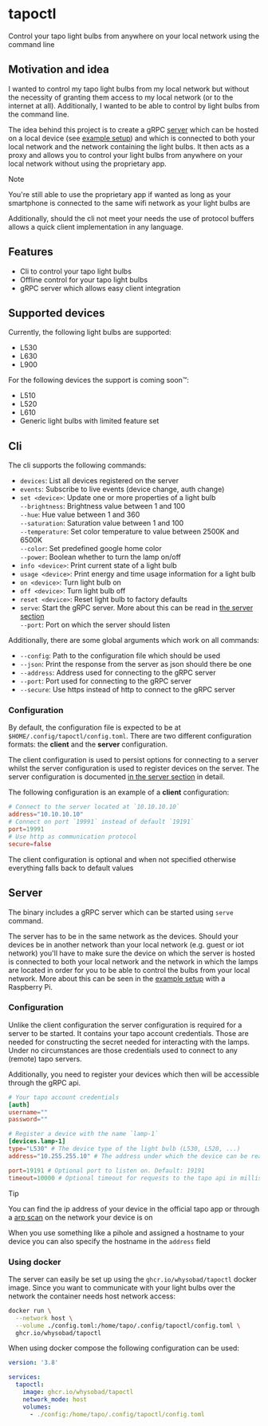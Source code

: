 # tapoctl

Control your tapo light bulbs from anywhere on your local network using the command line

## Motivation and idea

I wanted to control my tapo light bulbs from my local network but without the necessity of granting them access to my local network (or to the internet at all).
Additionally, I wanted to be able to control by light bulbs from the command line.

The idea behind this project is to create a gRPC [server](#server) which can be hosted on a local device (see [example setup](/example)) and which is connected 
to both your local network and the network containing the light bulbs. It then acts as a proxy and allows you to control
your light bulbs from anywhere on your local network without using the proprietary app.

>[!NOTE]
> You're still able to use the proprietary app if wanted as long as your smartphone is connected to the same wifi network as your light bulbs are

Additionally, should the cli not meet your needs the use of protocol buffers allows a quick client implementation in any language.

## Features

* Cli to control your tapo light bulbs
* Offline control for your tapo light bulbs
* gRPC server which allows easy client integration

## Supported devices

Currently, the following light bulbs are supported:

* L530
* L630
* L900

For the following devices the support is coming soon™:

* L510
* L520
* L610
* Generic light bulbs with limited feature set

## Cli

The cli supports the following commands:

* `devices`: List all devices registered on the server
* `events`: Subscribe to live events (device change, auth change) 
* `set <device>`: Update one or more properties of a light bulb <br>
    `--brightness`: Brightness value between 1 and 100<br>
    `--hue`: Hue value between 1 and 360<br>
    `--saturation`: Saturation value between 1 and 100<br>
    `--temperature`: Set color temperature to value between 2500K and 6500K<br>
    `--color`: Set predefined google home color<br>
    `--power`: Boolean whether to turn the lamp on/off
* `info <device>`: Print current state of a light bulb
* `usage <device>`: Print energy and time usage information for a light bulb
* `on <device>`: Turn light bulb on
* `off <device>`: Turn light bulb off
* `reset <device>`: Reset light bulb to factory defaults
* `serve`: Start the gRPC server. More about this can be read in [the server section](#server) <br>
    `--port`: Port on which the server should listen

Additionally, there are some global arguments which work on all commands:
* `--config`: Path to the configuration file which should be used
* `--json`: Print the response from the server as json should there be one
* `--address`: Address used for connecting to the gRPC server
* `--port`: Port used for connecting to the gRPC server
* `--secure`: Use https instead of http to connect to the gRPC server

### Configuration

By default, the configuration file is expected to be at `$HOME/.config/tapoctl/config.toml`. There are two different configuration formats: the **client** and the **server** configuration.

The client configuration is used to persist options for connecting to a server whilst the server configuration is used to register devices on the server. The server configuration is documented [in the server section](#configuration-1) in detail.

The following configuration is an example of a **client** configuration:
```toml
# Connect to the server located at `10.10.10.10`
address="10.10.10.10"
# Connect on port `19991` instead of default `19191`
port=19991
# Use http as communication protocol
secure=false
```

The client configuration is optional and when not specified otherwise everything falls back to default values

## Server

The binary includes a gRPC server which can be started using `serve` command.

The server has to be in the same network as the devices. Should your devices be in another network than your local network (e.g. guest or iot network)
you'll have to make sure the device on which the server is hosted is connected to both your local network and the network in which the lamps are located in order for you to be
able to control the bulbs from your local network. More about this can be seen in the [example setup](/example) with a Raspberry Pi.

### Configuration

Unlike the client configuration the server configuration is required for a server to be started. It contains your tapo account credentials. Those are needed for 
constructing the secret needed for interacting with the lamps. Under no circumstances are those credentials used to connect to any (remote) tapo servers.

Additionally, you need to register your devices which then will be accessible through the gRPC api.

```toml
# Your tapo account credentials
[auth]
username=""
password=""

# Register a device with the name `lamp-1`
[devices.lamp-1]
type="L530" # The device type of the light bulb (L530, L520, ...)
address="10.255.255.10" # The address under which the device can be reached

port=19191 # Optional port to listen on. Default: 19191
timeout=10000 # Optional timeout for requests to the tapo api in milliseconds. Default: 10000
```

>[!TIP]
> You can find the ip address of your device in the official tapo app or through a
> [arp scan](https://linux.die.net/man/1/arp-scan) on the network your device is on
>
> When you use something like a pihole and assigned a hostname to your device you can also specify the hostname
> in the `address` field

### Using docker

The server can easily be set up using the `ghcr.io/whysobad/tapoctl` docker image. Since you want to communicate with your light bulbs over the network
the container needs host network access:

```bash
docker run \
  --network host \
  --volume ./config.toml:/home/tapo/.config/tapoctl/config.toml \
  ghcr.io/whysobad/tapoctl
```

When using docker compose the following configuration can be used:

```yaml
version: '3.8'

services:
  tapoctl:
    image: ghcr.io/whysobad/tapoctl
    network_mode: host
    volumes:
      - ./config:/home/tapo/.config/tapoctl/config.toml
```